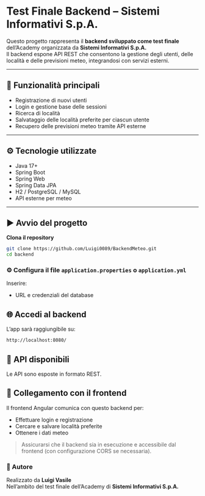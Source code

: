 # Test Finale Backend – Sistemi Informativi S.p.A.

Questo progetto rappresenta il **backend sviluppato come test finale** dell’Academy organizzata da **Sistemi Informativi S.p.A.**  
Il backend espone API REST che consentono la gestione degli utenti, delle località e delle previsioni meteo, integrandosi con servizi esterni.

---

## 🧩 Funzionalità principali

- Registrazione di nuovi utenti
- Login e gestione base delle sessioni
- Ricerca di località
- Salvataggio delle località preferite per ciascun utente
- Recupero delle previsioni meteo tramite API esterne

---

## ⚙️ Tecnologie utilizzate

- Java 17+
- Spring Boot
- Spring Web
- Spring Data JPA
- H2 / PostgreSQL / MySQL 
- API esterne per meteo 

---

## ▶️ Avvio del progetto

**Clona il repository**
   ```bash
   git clone https://github.com/Luigi0089/BackendMeteo.git
   cd backend
```
  
### ⚙️ Configura il file `application.properties` o `application.yml`
Inserire:

- URL e credenziali del database


## 🌐 Accedi al backend
L’app sarà raggiungibile su:
   ```bash
http://localhost:8080/
```

## 📘 API disponibili
Le API sono esposte in formato REST.

## 🔗 Collegamento con il frontend
Il frontend Angular comunica con questo backend per:

- Effettuare login e registrazione
- Cercare e salvare località preferite
- Ottenere i dati meteo

> Assicurarsi che il backend sia in esecuzione e accessibile dal frontend (con configurazione CORS se necessaria).


### 👤 Autore

Realizzato da **Luigi Vasile**  
Nell’ambito del test finale dell’Academy di **Sistemi Informativi S.p.A.**
